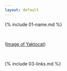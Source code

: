 ```yaml
---
layout: default
---
```


{% include 01-name.md %}

<br>

([Image of Yaktocat](https://octodex.github.com/images/yaktocat.png))

<br>

{% include 03-links.md %}


